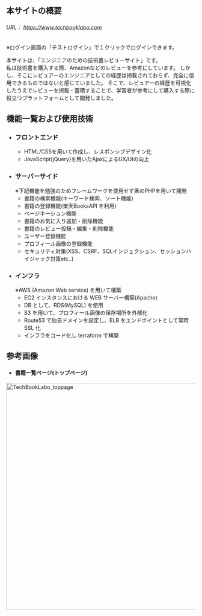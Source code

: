 ## 本サイトの概要

###### URL： https://www.techbooklabo.com
※ログイン画面の「テストログイン」で１クリックでログインできます。


本サイトは、「エンジニアのための技術書レビューサイト」です。  
私は技術書を購入する際、Amazonなどのレビューを参考にしています。
しかし、そこにレビュアーのエンジニアとしての経歴は掲載されておらず、完全に信用できるものではないと感じていました。
そこで、レビュアーの経歴を可視化したうえでレビューを掲載・蓄積することで、学習者が参考にして購入する際に役立つプラットフォームとして開発しました。


## 機能一覧および使用技術

- ### フロントエンド
  - HTML/CSSを用いて作成し、レスポンシブデザイン化
  - JavaScript(jQuery)を用いたAjaxによるUX/UIの向上
- ### サーバーサイド
  ※下記機能を勉強のためフレームワークを使用せず素のPHPを用いて開発
  - 書籍の検索機能(キーワード検索、ソート機能)
  - 書籍の登録機能(楽天BooksAPI を利用)
  - ページネーション機能
  - 書籍のお気に入り追加・削除機能
  - 書籍のレビュー投稿・編集・削除機能
  - ユーザー登録機能
  - プロフィール画像の登録機能 
  - セキュリティ対策(XSS、CSRF、SQLインジェクション、セッションハイジャック対策etc..)  
- ### インフラ
  ※AWS (Amazon Web service) を用いて構築  
  - EC2 インスタンスにおける WEB サーバー構築(Apache)
  - DB として、RDS(MySQL) を使用
  - S3 を用いて、プロフィール画像の保存場所を外部化
  - Route53 で独自ドメインを設定し、ELB をエンドポイントとして常時 SSL 化
  - インフラをコード化し terraform で構築

## 参考画像

- #### 書籍一覧ページ(トップページ)

<img width="600" alt="TechBookLabo_toppage" src="">




